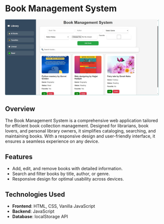 # Book Management System

![Book Management System](./project_look.JPG)

## Overview
The Book Management System is a comprehensive web application tailored for efficient book collection management. Designed for librarians, book lovers, and personal library owners, it simplifies cataloging, searching, and maintaining books. With a responsive design and user-friendly interface, it ensures a seamless experience on any device.

## Features
- Add, edit, and remove books with detailed information.
- Search and filter books by title, author, or genre.
- Responsive design for optimal usability across devices.

## Technologies Used
- **Frontend**: HTML, CSS, Vanilla JavaScript
- **Backend**: JavaScript
- **Database**: localStorage API
